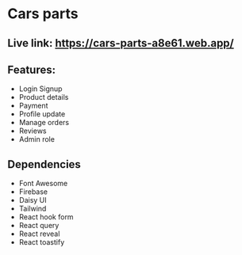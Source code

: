 # Cars parts

## Live link: https://cars-parts-a8e61.web.app/

## Features:
- Login Signup
- Product details
- Payment
- Profile update
- Manage orders
- Reviews
- Admin role

## Dependencies
- Font Awesome
- Firebase
- Daisy UI
- Tailwind
- React hook form
- React query
- React reveal
- React toastify
